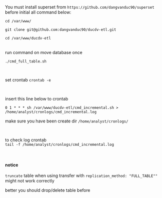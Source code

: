 You must install superset from `https://github.com/dangvanduc90/superset` before
initial all command below:

`cd /var/www/`
<br />

`git clone git@github.com:dangvanduc90/ducdv-etl.git`
<br />

`cd /var/www/ducdv-etl`

<br />
run command on move database once

`./cmd_full_table.sh`

<br />

set crontab
`crontab -e`

<br />

insert this line below to crontab

`0 1 * * * sh /var/www/ducdv-etl/cmd_incremental.sh > /home/analyst/cronlogs/cmd_incremental.log`

make sure you have been create dir `/home/analyst/cronlogs/`

<br />

to check log crontab
<br />
`tail -f /home/analyst/cronlogs/cmd_incremental.log`

<br />

#### notice

`truncate` table when using transfer with `replication_method: "FULL_TABLE""` might not work correctly

better you should drop/delete table before
